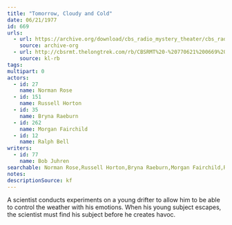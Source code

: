 ```yaml
---
title: "Tomorrow, Cloudy and Cold"
date: 06/21/1977
id: 669
urls: 
  - url: https://archive.org/download/cbs_radio_mystery_theater/cbs_radio_mystery_theater-0651-0700.zip/cbs_radio_mystery_theater-0651-0700%2Fcbsrmt_0669_tomorrow_cloudy_and_cold.mp3
    source: archive-org
  - url: http://cbsrmt.thelongtrek.com/rb/CBSRMT%20-%20770621%200669%20Tomorrow,%20Cloudy%20and%20Cold_WLNH-FM_rb.mp3
    source: kl-rb
tags: 
multipart: 0
actors:  
  - id: 27
    name: Norman Rose  
  - id: 151
    name: Russell Horton  
  - id: 35
    name: Bryna Raeburn  
  - id: 262
    name: Morgan Fairchild  
  - id: 12
    name: Ralph Bell
writers:  
  - id: 77
    name: Bob Juhren
searchable: Norman Rose,Russell Horton,Bryna Raeburn,Morgan Fairchild,Ralph Bell Bob Juhren
notes: 
descriptionSource: kf
---
```

A scientist conducts experiments on a young drifter to allow him to be able to control the weather with his emotions. When his young subject escapes, the scientist must find his subject before he creates havoc.
